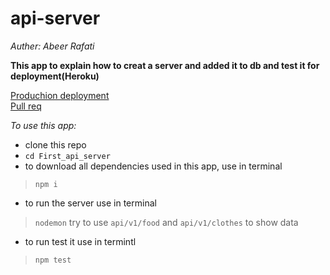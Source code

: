 # api-server


*Auther: Abeer Rafati*

**This app to explain how to creat a server and added it to db and test it for deployment(Heroku)**   

[Produchion deployment](https://class04.herokuapp.com/)    
[Pull req](https://github.com/AbeerAl-Rafati/api-server/pull/2)   



*To use this app:*
- clone this repo  
- `cd First_api_server` 
- to download all dependencies used in this app, use in terminal 
> `npm i` 
- to run the server use in terminal  
> `nodemon` 
> try to use `api/v1/food` and `api/v1/clothes` to show data
- to run test it use in termintl 
> `npm test`    




<!-- ![image](assets/lab4.PNG) -->